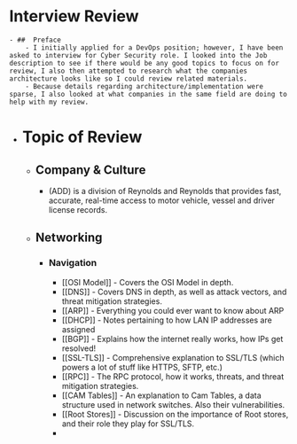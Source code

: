 # Interview Review
	- ##  Preface
		- I initially applied for a DevOps position; however, I have been asked to interview for Cyber Security role. I looked into the Job description to see if there would be any good topics to focus on for review, I also then attempted to research what the companies architecture looks like so I could review related materials.
		- Because details regarding architecture/implementation were sparse, I also looked at what companies in the same field are doing to help with my review.
- # Topic of Review
	- ##  Company & Culture
		- (ADD) is a division of Reynolds and Reynolds that provides fast, accurate, real-time access to motor vehicle, vessel and driver license records.
	- ## Networking
		- ### Navigation
			- [[OSI Model]] - Covers the OSI Model in depth.
			- [[DNS]] - Covers DNS in depth, as well as attack vectors, and threat mitigation strategies.
			- [[ARP]] - Everything you could ever want to know about ARP
			- [[DHCP]] - Notes pertaining to how LAN IP addresses are assigned
			- [[BGP]] - Explains how the internet really works, how IPs get resolved!
			- [[SSL-TLS]] - Comprehensive explanation to SSL/TLS (which powers a lot of stuff like HTTPS, SFTP, etc.)
			- [[RPC]] - The RPC protocol, how it works, threats, and threat mitigation strategies.
			- [[CAM Tables]] - An explanation to Cam Tables, a data structure used in network switches.  Also their vulnerabilities.
			- [[Root Stores]] - Discussion on the importance of Root stores, and their role they play for SSL/TLS.
			-